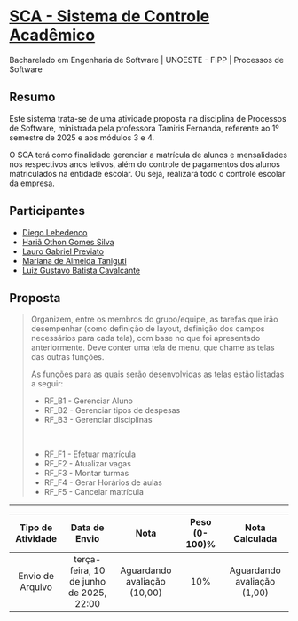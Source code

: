 # [SCA - Sistema de Controle Acadêmico](https://lebedenco.github.io/PS-SCA/src/public/index.html)
Bacharelado em Engenharia de Software | UNOESTE - FIPP | Processos de Software

## Resumo
Este sistema trata-se de uma atividade proposta na disciplina de Processos de Software, ministrada pela professora Tamiris Fernanda, referente ao 1º semestre de 2025 e aos módulos 3 e 4.

O SCA terá como finalidade gerenciar a matrícula de alunos e mensalidades nos respectivos anos letivos, além do controle de pagamentos dos alunos matriculados na entidade escolar. Ou seja, realizará todo o controle escolar da empresa.

## Participantes
- [Diego Lebedenco](https://github.com/Lebedenco)
- [Hariã Othon Gomes Silva](https://github.com/hariaot99)
- [Lauro Gabriel Previato](https://github.com/LauroPreviato)
- [Mariana de Almeida Taniguti](https://github.com/MarianaTaniguti138)
- [Luiz Gustavo Batista Cavalcante](https://github.com/LUIZGCAVALCANTE)

## Proposta
> Organizem, entre os membros do grupo/equipe, as tarefas que irão desempenhar (como definição de layout, definição dos campos necessários para cada tela), com base no que foi apresentado anteriormente. Deve conter uma tela de menu, que chame as telas das outras funções.
> 
> As funções para as quais serão desenvolvidas as telas estão listadas a seguir:
> 
> - RF_B1 - Gerenciar Aluno
> - RF_B2 - Gerenciar tipos de despesas
> - RF_B3 - Gerenciar disciplinas
> <br />
> 
> - RF_F1 - Efetuar matrícula
> - RF_F2 - Atualizar vagas
> - RF_F3 - Montar turmas
> - RF_F4 - Gerar Horários de aulas
> - RF_F5 - Cancelar matrícula

---

<table>
    <thead>
        <th>Tipo de Atividade</th>
        <th>Data de Envio</th>
        <th>Nota</th>
        <th>Peso (0-100)%</th>
        <th>Nota Calculada</th>
    </thead>
    <tbody align="center">
        <tr>
            <td>Envio de Arquivo</td>
            <td>terça-feira, 10 de junho de 2025, 22:00</td>
            <td>Aguardando avaliação (10,00)</td>
            <td>10%</td>
            <td>Aguardando avaliação (1,00)</td>
        </tr>
    </tbody>
</table>
